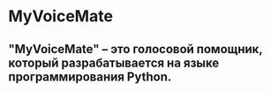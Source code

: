 # MyVoiceMate
## "MyVoiceMate" – это голосовой помощник, который разрабатывается на языке программирования Python.
